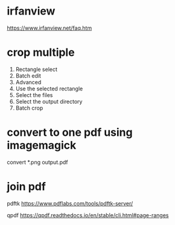 # irfanview
https://www.irfanview.net/faq.htm

# crop multiple
1. Rectangle select
2. Batch edit
3. Advanced
4. Use the selected rectangle
5. Select the files
6. Select the output directory
7. Batch crop

# convert to one pdf using imagemagick
convert *.png output.pdf

# join pdf
pdftk
https://www.pdflabs.com/tools/pdftk-server/

qpdf
https://qpdf.readthedocs.io/en/stable/cli.html#page-ranges
